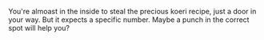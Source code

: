 You're almoast in the inside to steal the precious koeri recipe, just a door in your way. But it expects a specific number. Maybe a punch in the correct spot will help you?
